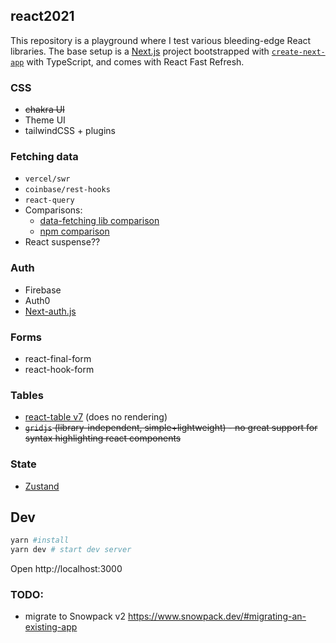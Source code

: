 ## react2021

This repository is a playground where I test various bleeding-edge React libraries. The base setup is a [Next.js](https://nextjs.org/) project bootstrapped with [`create-next-app`](https://github.com/zeit/next.js/tree/canary/packages/create-next-app) with TypeScript, and comes with React Fast Refresh.

### CSS

- ~~chakra UI~~
- Theme UI
- tailwindCSS + plugins

### Fetching data

- `vercel/swr`
- `coinbase/rest-hooks`
- `react-query`
- Comparisons:
  - [data-fetching lib comparison](https://dev.to/justinramel/react-data-fetching-20ij)
  - [npm comparison](https://npmcompare.com/compare/react-query,rest-hooks,swr)
- React suspense??

### Auth

- Firebase
- Auth0
- [Next-auth.js](https://github.com/nextauthjs/next-auth)

### Forms

- react-final-form
- react-hook-form

### Tables

- [react-table v7](https://github.com/tannerlinsley/react-table/releases/tag/v7.0.0) (does no rendering)
- ~~`gridjs` (library-independent, simple+lightweight) - no great support for syntax highlighting react components~~

### State
- [Zustand](https://github.com/react-spring/zustand)

## Dev

```bash
yarn #install
yarn dev # start dev server
```

Open http://localhost:3000

### TODO:

- migrate to Snowpack v2 https://www.snowpack.dev/#migrating-an-existing-app
